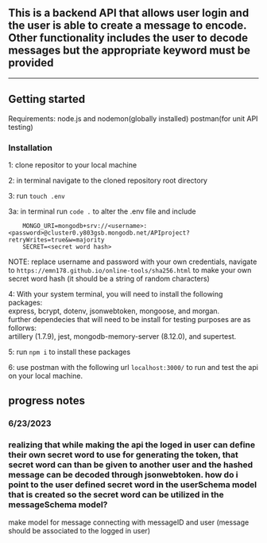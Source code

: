 ## This is a backend API that allows user login and the user is able to create a message to encode. Other functionality includes the user to decode messages but the appropriate keyword must be provided 

---

## Getting started

Requirements: node.js and nodemon(globally installed) postman(for unit API testing)

### Installation

1: clone repositor to your local machine

2: in terminal navigate to the cloned repository root directory

3: run `touch .env`

3a: in terminal run `code .` to alter the .env file and include

        MONGO_URI=mongodb+srv://<username>:<password>@cluster0.y803gsb.mongodb.net/APIproject?retryWrites=true&w=majority
        SECRET=<secret word hash>

NOTE: replace username and password with your own credentials, navigate to `https://emn178.github.io/online-tools/sha256.html` to make your own secret word hash (it should be a string of random characters)

4: With your system terminal, you will need to install the following packages: <br> express, bcrypt, dotenv, jsonwebtoken, mongoose, and morgan. <br> further dependecies that will need to be install for testing purposes are as follorws: <br> artillery (1.7.9), jest, mongodb-memory-server (8.12.0), and supertest. <br>

5: run `npm i` to install these packages

6: use postman with the following url `localhost:3000/` to run and test the api on your local machine.

            

## progress notes
### 6/23/2023
### realizing that while making the api the loged in user can define their own secret word to use for generating the token, that secret word can than be given to another user and the hashed message can be decoded through jsonwebtoken. how do i point to the user defined secret word in the userSchema model that is created so the secret word can be utilized in the messageSchema model?


make model for message connecting with messageID and user (message should be associated to the logged in user)